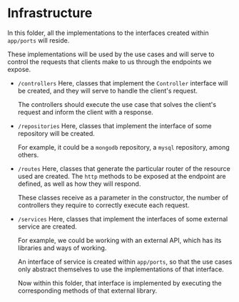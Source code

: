 # Infrastructure

In this folder, all the implementations to the interfaces created within `app/ports` will reside.

These implementations will be used by the use cases and will serve to control the requests that clients make to us through the endpoints we expose.

- `/controllers`
  Here, classes that implement the `Controller` interface will be created, and they will serve to handle the client's request.

  The controllers should execute the use case that solves the client's request and inform the client with a response.

- `/repositories`
  Here, classes that implement the interface of some repository will be created.

  For example, it could be a `mongodb` repository, a `mysql` repository, among others.

- `/routes`
  Here, classes that generate the particular router of the resource used are created. The `http` methods to be exposed at the endpoint are defined, as well as how they will respond.

  These classes receive as a parameter in the constructor, the number of controllers they require to correctly execute each request.

- `/services`
  Here, classes that implement the interfaces of some external service are created.

  For example, we could be working with an external API, which has its libraries and ways of working.

  An interface of service is created within `app/ports`, so that the use cases only abstract themselves to use the implementations of that interface.

  Now within this folder, that interface is implemented by executing the corresponding methods of that external library.
